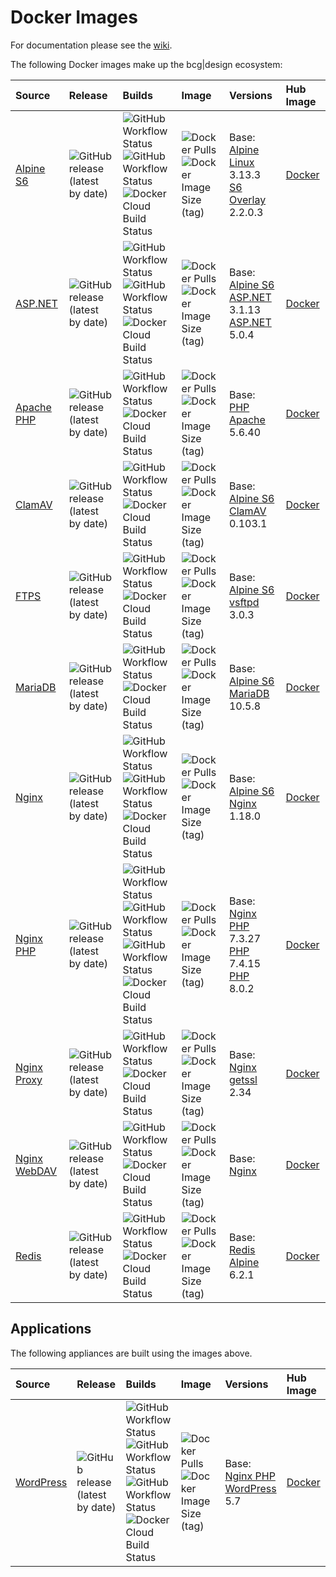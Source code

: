 # Docker Images

For documentation please see the [wiki](https://github.com/bencgreen/docker/wiki).

The following Docker images make up the bcg|design ecosystem:

Source                                                           | Release                                                                                                   | Builds                                                                                                                                                                                                                                                                                                                                                                                                                                                                                                   | Image                                                                                                                                                                                                    | Versions                                                                                                                                                                                    | Hub Image
:--------------------------------------------------------------- | :-------------------------------------------------------------------------------------------------------- | :------------------------------------------------------------------------------------------------------------------------------------------------------------------------------------------------------------------------------------------------------------------------------------------------------------------------------------------------------------------------------------------------------------------------------------------------------------------------------------------------------- | :------------------------------------------------------------------------------------------------------------------------------------------------------------------------------------------------------- | :------------------------------------------------------------------------------------------------------------------------------------------------------------------------------------------ | :-------------------------------------------------------
[Alpine S6](https://github.com/bencgreen/docker-alpine-s6)       | ![GitHub release (latest by date)](https://img.shields.io/github/v/release/bencgreen/docker-alpine-s6)    | ![GitHub Workflow Status](https://img.shields.io/github/workflow/status/bencgreen/docker-alpine-s6/dev-alpine3_12?label=github+3.12)<br>![GitHub Workflow Status](https://img.shields.io/github/workflow/status/bencgreen/docker-alpine-s6/dev-alpine3_13?label=github+3.13)<br>![Docker Cloud Build Status](https://img.shields.io/docker/cloud/build/bcgdesign/alpine-s6?label=docker)                                                                                                                 | ![Docker Pulls](https://img.shields.io/docker/pulls/bcgdesign/alpine-s6?label=pulls)<br/>![Docker Image Size (tag)](https://img.shields.io/docker/image-size/bcgdesign/alpine-s6/latest?label=size)      | Base: [Alpine Linux](https://github.com/alpinelinux/docker-alpine) 3.13.3<br>[S6 Overlay](https://github.com/just-containers/s6-overlay) 2.2.0.3                                            | [Docker](https://hub.docker.com/r/bcgdesign/alpine-s6) 
[ASP.NET](https://github.com/bencgreen/docker-aspnet)            | ![GitHub release (latest by date)](https://img.shields.io/github/v/release/bencgreen/docker-aspnet)       | ![GitHub Workflow Status](https://img.shields.io/github/workflow/status/bencgreen/docker-aspnet/dev-3_1?label=github+3.1)<br>![GitHub Workflow Status](https://img.shields.io/github/workflow/status/bencgreen/docker-aspnet/dev-5_0?label=github+5.0)<br>![Docker Cloud Build Status](https://img.shields.io/docker/cloud/build/bcgdesign/aspnet?label=docker)                                                                                                                                          | ![Docker Pulls](https://img.shields.io/docker/pulls/bcgdesign/aspnet?label=pulls)<br/>![Docker Image Size (tag)](https://img.shields.io/docker/image-size/bcgdesign/aspnet/latest?label=size)            | Base: [Alpine S6](https://github.com/bencgreen/docker-alpine-s6)<br>[ASP.NET](https://dotnet.microsoft.com/apps/aspnet) 3.1.13<br>[ASP.NET](https://dotnet.microsoft.com/apps/aspnet) 5.0.4 | [Docker](https://hub.docker.com/r/bcgdesign/aspnet)    
[Apache PHP](https://github.com/bencgreen/docker-apache-php)     | ![GitHub release (latest by date)](https://img.shields.io/github/v/release/bencgreen/docker-apache-php)   | ![GitHub Workflow Status](https://img.shields.io/github/workflow/status/bencgreen/docker-apache-php/dev-5_6?label=github+5.6)<br>![Docker Cloud Build Status](https://img.shields.io/docker/cloud/build/bcgdesign/apache-php?label=docker)                                                                                                                                                                                                                                                               | ![Docker Pulls](https://img.shields.io/docker/pulls/bcgdesign/apache-php?label=pulls)<br/>![Docker Image Size (tag)](https://img.shields.io/docker/image-size/bcgdesign/apache-php/latest?label=size)    | Base: [PHP Apache](https://github.com/docker-library/php) 5.6.40                                                                                                                            | [Docker](https://hub.docker.com/r/bcgdesign/apache-php)    
[ClamAV](https://github.com/bencgreen/docker-clamav)             | ![GitHub release (latest by date)](https://img.shields.io/github/v/release/bencgreen/docker-clamav)       | ![GitHub Workflow Status](https://img.shields.io/github/workflow/status/bencgreen/docker-clamav/dev?label=github)<br>![Docker Cloud Build Status](https://img.shields.io/docker/cloud/build/bcgdesign/clamav?label=docker)                                                                                                                                                                                                                                                                               | ![Docker Pulls](https://img.shields.io/docker/pulls/bcgdesign/clamav?label=pulls)<br/>![Docker Image Size (tag)](https://img.shields.io/docker/image-size/bcgdesign/clamav/latest?label=size)            | Base: [Alpine S6](https://github.com/bencgreen/docker-alpine-s6)<br>[ClamAV](https://www.clamav.net) 0.103.1                                                                                | [Docker](https://hub.docker.com/r/bcgdesign/clamav)    
[FTPS](https://github.com/bencgreen/docker-ftps)                 | ![GitHub release (latest by date)](https://img.shields.io/github/v/release/bencgreen/docker-ftps)         | ![GitHub Workflow Status](https://img.shields.io/github/workflow/status/bencgreen/docker-ftps/dev?label=github)<br>![Docker Cloud Build Status](https://img.shields.io/docker/cloud/build/bcgdesign/ftps?label=docker)                                                                                                                                                                                                                                                                                   | ![Docker Pulls](https://img.shields.io/docker/pulls/bcgdesign/ftps?label=pulls)<br/>![Docker Image Size (tag)](https://img.shields.io/docker/image-size/bcgdesign/ftps/latest?label=size)                | Base: [Alpine S6](https://github.com/bencgreen/docker-alpine-s6)<br>[vsftpd](https://security.appspot.com/vsftpd.html) 3.0.3                                                                | [Docker](https://hub.docker.com/r/bcgdesign/ftps)    
[MariaDB](https://github.com/bencgreen/docker-mariadb)           | ![GitHub release (latest by date)](https://img.shields.io/github/v/release/bencgreen/docker-mariadb)      | ![GitHub Workflow Status](https://img.shields.io/github/workflow/status/bencgreen/docker-mariadb/dev?label=github)<br>![Docker Cloud Build Status](https://img.shields.io/docker/cloud/build/bcgdesign/mariadb?label=docker)                                                                                                                                                                                                                                                                             | ![Docker Pulls](https://img.shields.io/docker/pulls/bcgdesign/mariadb?label=pulls)<br/>![Docker Image Size (tag)](https://img.shields.io/docker/image-size/bcgdesign/mariadb/latest?label=size)          | Base: [Alpine S6](https://github.com/bencgreen/docker-alpine-s6)<br>[MariaDB](https://mariadb.org) 10.5.8                                                                                   | [Docker](https://hub.docker.com/r/bcgdesign/mariadb)   
[Nginx](https://github.com/bencgreen/docker-nginx)               | ![GitHub release (latest by date)](https://img.shields.io/github/v/release/bencgreen/docker-nginx)        | ![GitHub Workflow Status](https://img.shields.io/github/workflow/status/bencgreen/docker-nginx/dev-alpine3_12?label=github+3.12)<br>![GitHub Workflow Status](https://img.shields.io/github/workflow/status/bencgreen/docker-nginx/dev-alpine3_13?label=github+3.13)<br>![Docker Cloud Build Status](https://img.shields.io/docker/cloud/build/bcgdesign/nginx?label=docker)                                                                                                                             | ![Docker Pulls](https://img.shields.io/docker/pulls/bcgdesign/nginx?label=pulls)<br>![Docker Image Size (tag)](https://img.shields.io/docker/image-size/bcgdesign/nginx/latest?label=size)               | Base: [Alpine S6](https://github.com/bencgreen/docker-alpine-s6)<br>[Nginx](https://nginx.org/en/) 1.18.0                                                                                   | [Docker](https://hub.docker.com/r/bcgdesign/nginx)     
[Nginx PHP](https://github.com/bencgreen/docker-nginx-php)       | ![GitHub release (latest by date)](https://img.shields.io/github/v/release/bencgreen/docker-nginx-php)    | ![GitHub Workflow Status](https://img.shields.io/github/workflow/status/bencgreen/docker-nginx-php/dev-7_3?label=github+7.3)<br>![GitHub Workflow Status](https://img.shields.io/github/workflow/status/bencgreen/docker-nginx-php/dev-7_4?label=github+7.4)<br>![GitHub Workflow Status](https://img.shields.io/github/workflow/status/bencgreen/docker-nginx-php/dev-8_0?label=github+8.0)<br>![Docker Cloud Build Status](https://img.shields.io/docker/cloud/build/bcgdesign/nginx-php?label=docker) | ![Docker Pulls](https://img.shields.io/docker/pulls/bcgdesign/nginx-php?label=pulls)<br>![Docker Image Size (tag)](https://img.shields.io/docker/image-size/bcgdesign/nginx-php/latest?label=size)       | Base: [Nginx](https://github.com/bencgreen/docker-nginx)<br>[PHP](https://php.net) 7.3.27<br>[PHP](https://php.net) 7.4.15<br>[PHP](https://php.net) 8.0.2                                  | [Docker](https://hub.docker.com/r/bcgdesign/nginx-php) 
[Nginx Proxy](https://github.com/bencgreen/docker-nginx-proxy)   | ![GitHub release (latest by date)](https://img.shields.io/github/v/release/bencgreen/docker-nginx-proxy)  | ![GitHub Workflow Status](https://img.shields.io/github/workflow/status/bencgreen/docker-nginx-proxy/dev?label=github)<br>![Docker Cloud Build Status](https://img.shields.io/docker/cloud/build/bcgdesign/nginx-proxy?label=docker)                                                                                                                                                                                                                                                                     | ![Docker Pulls](https://img.shields.io/docker/pulls/bcgdesign/nginx-proxy?label=pulls)<br>![Docker Image Size (tag)](https://img.shields.io/docker/image-size/bcgdesign/nginx-proxy/latest?label=size)   | Base: [Nginx](https://github.com/bencgreen/docker-nginx)<br>[getssl](https://github.com/srvrco/getssl) 2.34                                                                                 | [Docker](https://hub.docker.com/r/bcgdesign/nginx-proxy) 
[Nginx WebDAV](https://github.com/bencgreen/docker-nginx-webdav) | ![GitHub release (latest by date)](https://img.shields.io/github/v/release/bencgreen/docker-nginx-webdav) | ![GitHub Workflow Status](https://img.shields.io/github/workflow/status/bencgreen/docker-nginx-webdav/dev?label=github)<br>![Docker Cloud Build Status](https://img.shields.io/docker/cloud/build/bcgdesign/nginx-webdav?label=docker)                                                                                                                                                                                                                                                                   | ![Docker Pulls](https://img.shields.io/docker/pulls/bcgdesign/nginx-webdav?label=pulls)<br>![Docker Image Size (tag)](https://img.shields.io/docker/image-size/bcgdesign/nginx-webdav/latest?label=size) | Base: [Nginx](https://github.com/bencgreen/docker-webdav)                                                                                                                                   | [Docker](https://hub.docker.com/r/bcgdesign/nginx-webdav) 
[Redis](https://github.com/bencgreen/docker-redis)               | ![GitHub release (latest by date)](https://img.shields.io/github/v/release/bencgreen/docker-redis)        | ![GitHub Workflow Status](https://img.shields.io/github/workflow/status/bencgreen/docker-redis/dev?label=github)<br>![Docker Cloud Build Status](https://img.shields.io/docker/cloud/build/bcgdesign/redis?label=docker)                                                                                                                                                                                                                                                                                 | ![Docker Pulls](https://img.shields.io/docker/pulls/bcgdesign/redis?label=pulls)<br>![Docker Image Size (tag)](https://img.shields.io/docker/image-size/bcgdesign/redis/latest?label=size)               | Base: [Redis Alpine](https://github.com/docker-library/redis) 6.2.1                                                                                                                         | [Docker](https://hub.docker.com/r/bcgdesign/redis)

## Applications

The following appliances are built using the images above.

Source                                                     | Release                                                                                                | Builds                                                                                                                                                                                                                                                                                                                                                                                                                                                                                                     | Image                                                                                                                                                                                              | Versions                                                                                                             | Hub Image
:--------------------------------------------------------- | :----------------------------------------------------------------------------------------------------- | :--------------------------------------------------------------------------------------------------------------------------------------------------------------------------------------------------------------------------------------------------------------------------------------------------------------------------------------------------------------------------------------------------------------------------------------------------------------------------------------------------------- | :------------------------------------------------------------------------------------------------------------------------------------------------------------------------------------------------- | :------------------------------------------------------------------------------------------------------------------- | :-----------------------------------------------------
[WordPress](https://github.com/bencgreen/docker-wordpress) | ![GitHub release (latest by date)](https://img.shields.io/github/v/release/bencgreen/docker-wordpress) | ![GitHub Workflow Status](https://img.shields.io/github/workflow/status/bencgreen/docker-wordpress/dev-php7_3?label=github+7.3)<br>![GitHub Workflow Status](https://img.shields.io/github/workflow/status/bencgreen/docker-wordpress/dev-php7_4?label=github+7.4)<br>![GitHub Workflow Status](https://img.shields.io/github/workflow/status/bencgreen/docker-wordpress/dev-php8_0?label=github+8.0)<br>![Docker Cloud Build Status](https://img.shields.io/docker/cloud/build/bcgdesign/wordpress?label=docker)  | ![Docker Pulls](https://img.shields.io/docker/pulls/bcgdesign/wordpress?label=pulls)<br>![Docker Image Size (tag)](https://img.shields.io/docker/image-size/bcgdesign/wordpress/latest?label=size) | Base: [Nginx PHP](https://github.com/bencgreen/docker-nginx-php)<br>[WordPress](https://wordpress.org) 5.7 | [Docker](https://hub.docker.com/r/bcgdesign/wordpress)
